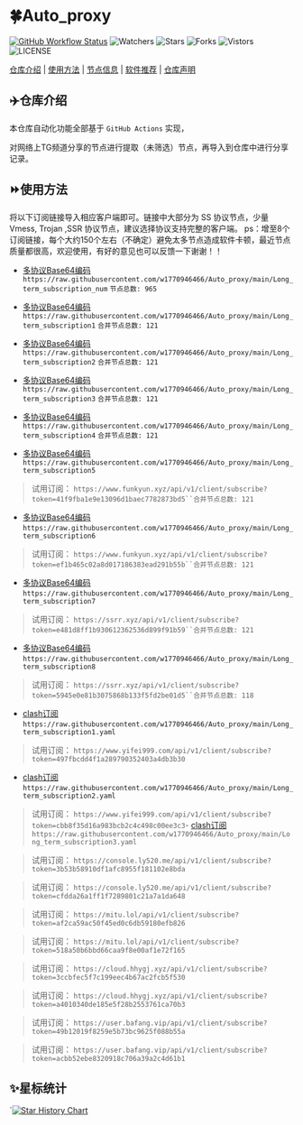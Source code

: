 # 🍀Auto_proxy
[![GitHub Workflow Status](https://img.shields.io/github/workflow/status/w1770946466/Auto_proxy/sub_merge?label=sub_merge)](https://github.com/w1770946466/Auto_proxy/actions/workflows/main.yml) 
![Watchers](https://img.shields.io/github/watchers/w1770946466/Auto_proxy) ![Stars](https://img.shields.io/github/stars/w1770946466/Auto_proxy) ![Forks](https://img.shields.io/github/forks/w1770946466/Auto_proxy) ![Vistors](https://visitor-badge.laobi.icu/badge?page_id=w1770946466.Auto_proxy) ![LICENSE](https://img.shields.io/badge/license-CC%20BY--SA%204.0-green.svg)

[仓库介绍](https://github.com/w1770946466/Auto_proxy#仓库介绍) | [使用方法](https://github.com/w1770946466/Auto_proxy#使用方法) | [节点信息](https://github.com/w1770946466/Auto_proxy#节点信息) | [软件推荐](https://github.com/w1770946466/Auto_proxy#客户端选择) | [仓库声明](https://github.com/w1770946466/Auto_proxy#仓库声明)

## ✈️仓库介绍
本仓库自动化功能全部基于 `GitHub Actions` 实现，

对网络上TG频道分享的节点进行提取（未筛选）节点，再导入到仓库中进行分享记录。

## ⏩使用方法
将以下订阅链接导入相应客户端即可。链接中大部分为 SS 协议节点，少量 Vmess, Trojan ,SSR 协议节点，建议选择协议支持完整的客户端。
ps：增至8个订阅链接，每个大约150个左右（不确定）避免太多节点造成软件卡顿，最近节点质量都很高，欢迎使用，有好的意见也可以反馈一下谢谢！！

- [多协议Base64编码](https://raw.githubusercontent.com/w1770946466/Auto_proxy/main/Long_term_subscription1)
`https://raw.githubusercontent.com/w1770946466/Auto_proxy/main/Long_term_subscription_num`
`节点总数: 965`

- [多协议Base64编码](https://raw.githubusercontent.com/w1770946466/Auto_proxy/main/Long_term_subscription1)
`https://raw.githubusercontent.com/w1770946466/Auto_proxy/main/Long_term_subscription1`
`合并节点总数: 121`

- [多协议Base64编码](https://raw.githubusercontent.com/w1770946466/Auto_proxy/main/Long_term_subscription2)
`https://raw.githubusercontent.com/w1770946466/Auto_proxy/main/Long_term_subscription2`
`合并节点总数: 121`

- [多协议Base64编码](https://raw.githubusercontent.com/w1770946466/Auto_proxy/main/Long_term_subscription3)
`https://raw.githubusercontent.com/w1770946466/Auto_proxy/main/Long_term_subscription3`
`合并节点总数: 121`

- [多协议Base64编码](https://raw.githubusercontent.com/w1770946466/Auto_proxy/main/Long_term_subscription4)
`https://raw.githubusercontent.com/w1770946466/Auto_proxy/main/Long_term_subscription4`
`合并节点总数: 121`

- [多协议Base64编码](https://raw.githubusercontent.com/w1770946466/Auto_proxy/main/Long_term_subscription5)
`https://raw.githubusercontent.com/w1770946466/Auto_proxy/main/Long_term_subscription5`

>试用订阅：
`https://www.funkyun.xyz/api/v1/client/subscribe?token=41f9fba1e9e13096d1baec7782873bd5``合并节点总数: 121`

- [多协议Base64编码](https://raw.githubusercontent.com/w1770946466/Auto_proxy/main/Long_term_subscription6)
`https://raw.githubusercontent.com/w1770946466/Auto_proxy/main/Long_term_subscription6`

>试用订阅：
`https://www.funkyun.xyz/api/v1/client/subscribe?token=ef1b465c02a8d017186383ead291b55b``合并节点总数: 121`

- [多协议Base64编码](https://raw.githubusercontent.com/w1770946466/Auto_proxy/main/Long_term_subscription7)
`https://raw.githubusercontent.com/w1770946466/Auto_proxy/main/Long_term_subscription7`

>试用订阅：
`https://ssrr.xyz/api/v1/client/subscribe?token=e481d8ff1b930612362536d899f91b59``合并节点总数: 121`

- [多协议Base64编码](https://raw.githubusercontent.com/w1770946466/Auto_proxy/main/Long_term_subscription8)
`https://raw.githubusercontent.com/w1770946466/Auto_proxy/main/Long_term_subscription8`

>试用订阅：
`https://ssrr.xyz/api/v1/client/subscribe?token=5945e0e81b3075868b133f5fd2be01d5``合并节点总数: 118`

- [clash订阅](https://raw.githubusercontent.com/w1770946466/Auto_proxy/main/Long_term_subscription2.yaml)
`https://raw.githubusercontent.com/w1770946466/Auto_proxy/main/Long_term_subscription1.yaml`

>试用订阅：
`https://www.yifei999.com/api/v1/client/subscribe?token=497fbcdd4f1a289790352403a4db3b30`
- [clash订阅](https://raw.githubusercontent.com/w1770946466/Auto_proxy/main/Long_term_subscription2.yaml)
`https://raw.githubusercontent.com/w1770946466/Auto_proxy/main/Long_term_subscription2.yaml`


>试用订阅：
`https://www.yifei999.com/api/v1/client/subscribe?token=cbb8f35d16a983bcb2c4c498c00ee3c3`- [clash订阅](https://raw.githubusercontent.com/w1770946466/Auto_proxy/main/Long_term_subscription3.yaml)
`https://raw.githubusercontent.com/w1770946466/Auto_proxy/main/Long_term_subscription3.yaml`



>试用订阅：
`https://console.ly520.me/api/v1/client/subscribe?token=3b53b58910df1afc8955f181102e8bda`




>试用订阅：
`https://console.ly520.me/api/v1/client/subscribe?token=cfdda26a1ff1f7289801c21a7a1da648`




>试用订阅：
`https://mitu.lol/api/v1/client/subscribe?token=af2ca59ac50f45ed0c6db59180efb826`




>试用订阅：
`https://mitu.lol/api/v1/client/subscribe?token=518a50b6bbd66caa9f8e00af1e72f165`




>试用订阅：
`https://cloud.hhygj.xyz/api/v1/client/subscribe?token=3ccbfec5f7c199eec4b67ac2fcb5f530`




>试用订阅：
`https://cloud.hhygj.xyz/api/v1/client/subscribe?token=a4010340de185e5f28b2553761ca70b3`




>试用订阅：
`https://user.bafang.vip/api/v1/client/subscribe?token=49b12019f8259e5b73bc9625f088b55a`




>试用订阅：
`https://user.bafang.vip/api/v1/client/subscribe?token=acbb52ebe8320918c706a39a2c4d61b1`




## ✨星标统计
`[![Star History Chart](https://api.star-history.com/svg?repos=w1770946466/Auto_proxy&type=Date)](https://star-history.com/#w1770946466/Auto_proxy&Date)
